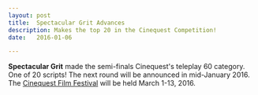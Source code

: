 ```yaml
---
layout: post
title:  Spectacular Grit Advances
description: Makes the top 20 in the Cinequest Competition!
date:   2016-01-06

---
```


<strong>Spectacular Grit</strong> made the semi-finals Cinequest's teleplay 60 category. One of 20 scripts!
The next round will be announced in mid-January 2016.
The <a href="http://cinequest.org/" target="_blank">Cinequest Film Festival</a> will be held March 1-13, 2016.

